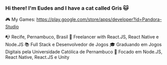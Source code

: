 ### Hi there! I'm Eudes and I have a cat called Gris 🐱

🎮 My Games: https://play.google.com/store/apps/developer?id=Pandora-Studio

📭 Recife, Pernambuco, Brasil
💼 Freelancer with React.JS, React Native e Node.JS
📚 Full Stack e Desenvolvedor de Jogos
🎓 Graduando em Jogos Digitais pela Universidade Católica de Pernambuco
🎯 Focado em Node.JS, React Native, React.JS e Unity
